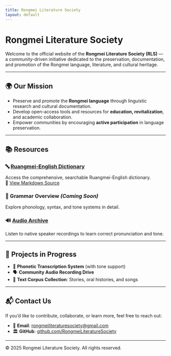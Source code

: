 ```yaml
---
title: Rongmei Literature Society
layout: default
---
```


# Rongmei Literature Society

Welcome to the official website of the **Rongmei Literature Society (RLS)** — a community-driven initiative dedicated to the preservation, documentation, and promotion of the Rongmei language, literature, and cultural heritage.

---

## 🌍 Our Mission

- Preserve and promote the **Rongmei language** through linguistic research and cultural documentation.
- Develop open-access tools and resources for **education, revitalization**, and academic collaboration.
- Empower communities by encouraging **active participation** in language preservation.

---

## 📚 Resources

### 🔤 [Ruangmei-English Dictionary](dictionary.html)  
Access the comprehensive, searchable Ruangmei-English dictionary.  
📄 [View Markdown Source](dictionary.md)

### 📘 Grammar Overview *(Coming Soon)*  
Explore phonology, syntax, and tone systems in detail.

### 🔊 [Audio Archive](./audio/)  
Listen to native speaker recordings to learn correct pronunciation and tone.

---

## 🧩 Projects in Progress

- 🔡 **Phonetic Transcription System** (with tone support)
- 🗣️ **Community Audio Recording Drive**
- 📖 **Text Corpus Collection**: Stories, oral histories, and songs

---

## 📬 Contact Us

If you’d like to contribute, collaborate, or learn more, feel free to reach out:

- 📧 **Email**: [rongmeiliteraturesociety@gmail.com](mailto:rongmeiliteraturesociety@gmail.com)
- 🏛️ **GitHub**: [github.com/RongmeiLiteratureSociety](https://github.com/RongmeiLiteratureSociety)

---

© 2025 Rongmei Literature Society. All rights reserved.
